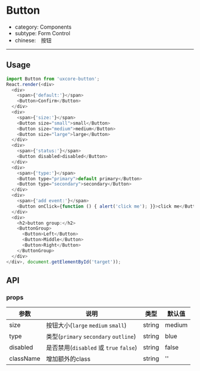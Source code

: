 # Button

- category: Components
- subtype: Form Control
- chinese:　按钮

---

## Usage

```js
import Button from 'uxcore-button';
React.render(<div>
  <div>
    <span>{'default:'}</span>
    <Button>Confirm</Button>
  </div>
  <div>
    <span>{'size:'}</span>
    <Button size="small">small</Button>
    <Button size="medium">medium</Button>
    <Button size="large">large</Button>
  </div>
  <div>
    <span>{'status:'}</span>
    <Button disabled>disabled</Button>
  </div>
  <div>
    <span>{'type:'}</span>
    <Button type="primary">default primary</Button>
    <Button type="secondary">secondary</Button>
  </div>
  <div>
    <span>{'add event:'}</span>
    <Button onClick={function () { alert('click me'); }}>click me</Button>
  </div>
  <div>
    <h2>button group:</h2>
    <ButtonGroup>
      <Button>Left</Button>
      <Button>Middle</Button>
      <Button>Right</Button>
    </ButtonGroup>
  </div>
</div>, document.getElementById('target'));
```

## API

### props

|参数|说明|类型|默认值|
|---|----|---|------|
|size|按钮大小(`large` `medium` `small`)|string|medium|
|type|类型(`primary` `secondary` `outline`)|string|blue|
|disabled|是否禁用(`disabled` 或 `true` `false`)|string|false|
|className|增加额外的class|string|''|